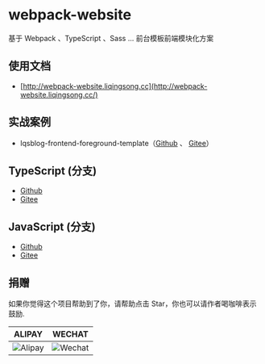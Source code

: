 # webpack-website

基于 Webpack 、TypeScript 、Sass ... 前台模板前端模块化方案


## 使用文档

 - [http://webpack-website.liqingsong.cc](http://webpack-website.liqingsong.cc/)

## 实战案例

 - lqsblog-frontend-foreground-template（[Github](https://github.com/lqsong/lqsblog-frontend-foreground-template) 、 [Gitee](https://gitee.com/lqsong/lqsblog-frontend-foreground-template)）


## TypeScript (分支)

 - [Github](https://github.com/lqsong/webpack-website/tree/typescript) 
 - [Gitee](https://gitee.com/lqsong/webpack-website/tree/typescript)


## JavaScript (分支)

 - [Github](https://github.com/lqsong/webpack-website/tree/javascript) 
 - [Gitee](https://gitee.com/lqsong/webpack-website/tree/javascript)



## 捐赠

如果你觉得这个项目帮助到了你，请帮助点击 Star，你也可以请作者喝咖啡表示鼓励.

**ALIPAY**             |  **WECHAT**
:-------------------------:|:-------------------------:
![Alipay](https://gitee.com/lqsong/public/raw/master/common/Alipay.png)  |  ![Wechat](https://gitee.com/lqsong/public/raw/master/common/Wechat.png)


